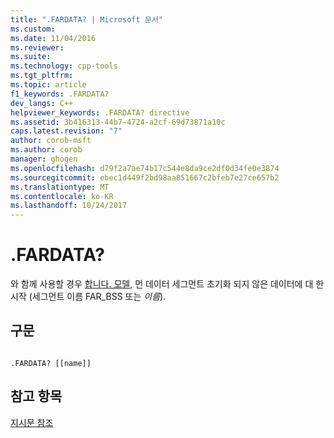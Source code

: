 ```yaml
---
title: ".FARDATA? | Microsoft 문서"
ms.custom: 
ms.date: 11/04/2016
ms.reviewer: 
ms.suite: 
ms.technology: cpp-tools
ms.tgt_pltfrm: 
ms.topic: article
f1_keywords: .FARDATA?
dev_langs: C++
helpviewer_keywords: .FARDATA? directive
ms.assetid: 3b416313-44b7-4724-a2cf-69d73871a10c
caps.latest.revision: "7"
author: corob-msft
ms.author: corob
manager: ghogen
ms.openlocfilehash: d79f2a7ae74b17c544e8da9ce2df0d34fe0e3874
ms.sourcegitcommit: ebec1d449f2bd98aa851667c2bfeb7e27ce657b2
ms.translationtype: MT
ms.contentlocale: ko-KR
ms.lasthandoff: 10/24/2017
---
```

# <a name="fardata"></a>.FARDATA?
와 함께 사용할 경우 [합니다. 모델](../../assembler/masm/dot-model.md), 먼 데이터 세그먼트 초기화 되지 않은 데이터에 대 한 시작 (세그먼트 이름 FAR_BSS 또는 *이름*).  
  
## <a name="syntax"></a>구문  
  
```  
  
.FARDATA? [[name]]  
```  
  
## <a name="see-also"></a>참고 항목  
 [지시문 참조](../../assembler/masm/directives-reference.md)